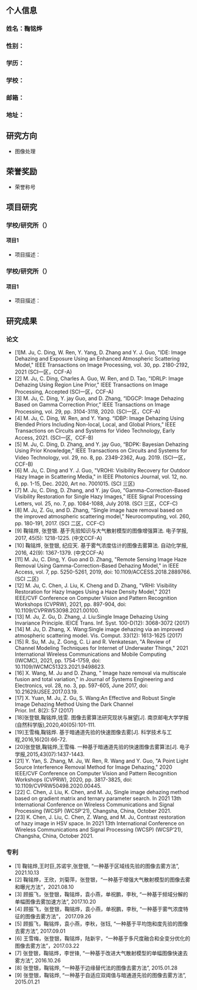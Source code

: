 ## 个人信息
### 姓名：鞠铭烨
### 性别：
### 学历：
### 学校：
### 邮箱：
### 地址：

## 研究方向
- 图像处理

## 荣誉奖励
- 荣誉称号

## 项目研究
### 学校/研究所（）
#### 项目1
- 项目描述：
### 学校/研究所（）
#### 项目1
- 项目描述：

## 研究成果
### 论文
- [1]M. Ju, C. Ding, W. Ren, Y. Yang, D. Zhang and Y. J. Guo, "IDE: Image Dehazing and Exposure Using an Enhanced Atmospheric Scattering Model," IEEE Transactions on Image Processing, vol. 30, pp. 2180-2192, 2021 (SCI一区，CCF-A)
- [2] M. Ju, C. Ding, Charles A. Guo, W. Ren, and D. Tao, "IDRLP: Image Dehazing Using Region Line Prior," IEEE Transactions on Image Processing, Accepted (SCI一区，CCF-A)
- [3] M. Ju, C. Ding, Y. jay Guo, and D. Zhang, “IDGCP: Image Dehazing Based on Gamma Correction Prior,” IEEE Transactions on Image Processing, vol. 29, pp. 3104-3118, 2020. (SCI一区，CCF-A)
- [4] M. Ju, C. Ding, W. Ren, and Y. Yang. “IDBP: Image Dehazing Using Blended Priors Including Non-local, Local, and Global Priors," IEEE Transactions on Circuits and Systems for Video Technology, Early Access, 2021. (SCI一区,  CCF-B)
- [5] M. Ju, C. Ding, D. Zhang, and Y. jay Guo, “BDPK: Bayesian Dehazing Using Prior Knowledge,” IEEE Transactions on Circuits and Systems for Video Technology, vol. 29, no. 8, pp. 2349-2362, Aug. 2019. (SCI一区，CCF-B)
- [6] M. Ju, C. Ding and Y. J. Guo, "VROHI: Visibility Recovery for Outdoor Hazy Image in Scattering Media," in IEEE Photonics Journal, vol. 12, no. 6, pp. 1-15, Dec. 2020, Art no. 7001015. (SCI 三区)
- [7] M. Ju, C. Ding, D. Zhang, and Y. jay Guo, “Gamma-Correction-Based Visibility Restoration for Single Hazy Images,” IEEE Signal Processing Letters, vol. 25, no. 7, pp. 1084-1088, July 2018. (SCI 三区，CCF-C)
- [8] M. Ju, Z. Gu, and D. Zhang, “Single image haze removal based on the improved atmospheric scattering model,” Neurocomputing, vol. 260, pp. 180-191, 2017. (SCI 二区，CCF-C)
- [9] 鞠铭烨, 张登银. 基于先验知识与大气散射模型的图像增强算法. 电子学报, 2017, 45(5): 1218-1225. (中文CCF-A) 
- [10] 鞠铭烨, 张登银, 纪应天. 基于雾气浓度估计的图像去雾算法. 自动化学报, 2016, 42(9): 1367-1379. (中文CCF-A) 
- [11] M. Ju, C. Ding, Y.  Guo and D. Zhang, "Remote Sensing Image Haze Removal Using Gamma-Correction-Based Dehazing Model," in IEEE Access, vol. 7, pp. 5250-5261, 2019, doi: 10.1109/ACCESS.2018.2889766. (SCI 二区)
- [12] M. Ju, C. Chen, J. Liu, K. Cheng and D. Zhang, "VRHI: Visibility Restoration for Hazy Images Using a Haze Density Model," 2021 IEEE/CVF Conference on Computer Vision and Pattern Recognition Workshops (CVPRW), 2021, pp. 897-904, doi: 10.1109/CVPRW53098.2021.00100.
- [13] M. Ju, Z. Gu, D. Zhang, J. Liu:Single Image Dehazing Using Invariance Principle. IEICE Trans. Inf. Syst. 100-D(12): 3068-3072 (2017)
- [14] M. Ju, D. Zhang, X. Wang:Single image dehazing via an improved atmospheric scattering model. Vis. Comput. 33(12): 1613-1625 (2017)
- [15] R. Su, M. Ju, Z. Gong, C. Li and R. Venkatesan, "A Review of Channel Modeling Techniques for Internet of Underwater Things," 2021 International Wireless Communications and Mobile Computing (IWCMC), 2021, pp. 1754-1759, doi: 10.1109/IWCMC51323.2021.9498623.
- [16] X. Wang, M. Ju and D. Zhang, " Image haze removal via multiscale fusion and total variation," in Journal of Systems Engineering and Electronics, vol. 28, no. 3, pp. 597-605, June 2017, doi: 10.21629/JSEE.2017.03.19.
- [17] X. Yuan, M. Ju, Z. Gu, S. Wang:An Effective and Robust Single Image Dehazing Method Using the Dark Channel Prior. Inf. 8(2): 57 (2017)
- [18]张登银,鞠铭烨,钱雯. 图像去雾算法研究现状与展望[J]. 南京邮电大学学报(自然科学版),2020,40(05):101-111.
- [19]王雪梅,鞠铭烨. 基于暗通道先验的快速图像去雾[J]. 科学技术与工程,2016,16(20):66-72.
- [20]张登银,鞠铭烨,王雪梅. 一种基于暗通道先验的快速图像去雾算法[J]. 电子学报,2015,43(07):1437-1443.
- [21] Y. Yan, S. Zhang, M. Ju, W. Ren, R. Wang and Y. Guo, "A Point Light Source Interference Removal Method for Image Dehazing," 2020 IEEE/CVF Conference on Computer Vision and Pattern Recognition Workshops (CVPRW), 2020, pp. 3817-3825, doi: 10.1109/CVPRW50498.2020.00445.
- [22] C. Chen, J. Liu, K. Chen, and M. Ju, Single image dehazing method based on gradient matrix and ternary parameter search. In 2021 13th International Conference on Wireless Communications and Signal Processing (WCSP) (WCSP’21), Changsha, China, October 2021.
- [23] K. Chen, J. Liu, C. Chen, Z. Wang, and M. Ju, Contrast restoration of hazy image in HSV space. In 2021 13th International Conference on Wireless Communications and Signal Processing (WCSP) (WCSP’21), Changsha, China, October 2021.
### 专利
- [1] 鞠铭烨,王时巨,苏诺宇,张登银, “一种基于区域线先验的图像去雾方法”, 2021.10.13
- [2] 鞠铭烨，王欣，刘菊萍，张登银，“一种基于增强大气散射模型的图像去雾和曝光方法”，2021.08.10
- [3] 顾振飞，张登银，鞠铭烨，袁小燕，单祝鹏，李秋, “一种基于频域分解的单幅图像去雾加速方法”, 2017.10.20
- [4] 顾振飞，张登银，鞠铭烨，袁小燕，单祝鹏，李秋, “一种基于雾气浓度特征的图像去雾方法”， 2017.09.26
- [5] 顾振飞，鞠铭烨，袁小燕，李秋，张钰, “一种基于平均饱和度先验的图像去雾方法”, 2017.09.01
- [6] 王雪梅，张登银，鞠铭烨，陆新宇，“一种基于多尺度融合和全变分优化的图像去雾方法”，2017.03.22
- [7] 张登银，鞠铭烨，李世锋, “一种基于改进大气散射模型的单幅图像快速去雾方法”, 2016.10.26
- [8] 张登银，鞠铭烨, “一种基于边缘替代法的图像去雾方法”, 2015.01.28
- [9] 张登银，鞠铭烨, “一种基于自适应双阈值与暗通道先验的图像去雾方法”, 2015.01.21
